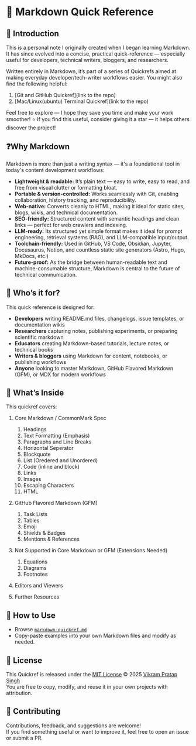 
# 📖 Markdown Quick Reference

## 💁 Introduction

This is a personal note I originally created when I began learning Markdown. It has since evolved into a concise, practical quick-reference — especially useful for developers, technical writers, bloggers, and researchers.

Written entirely in Markdown, it’s part of a series of Quickrefs aimed at making everyday developer/tech-writer workflows easier. You might also find the following helpful:

1. [Git and GitHub Quickref](link to the repo)
2. [Mac/Linux(ubuntu) Terminal Quickref](link to the repo)  

Feel free to explore — I hope they save you time and make your work smoother!
⭐️ If you find this useful, consider giving it a star — it helps others discover the project!

## ❓Why Markdown

Markdown is more than just a writing syntax — it's a foundational tool in today's content development workflows:

- **Lightweight & readable:** It’s plain text — easy to write, easy to read, and free from visual clutter or formatting bloat.
- **Portable & version-controlled:** Works seamlessly with Git, enabling collaboration, history tracking, and reproducibility.
- **Web-native:** Converts cleanly to HTML, making it ideal for static sites, blogs, wikis, and technical documentation.
- **SEO-friendly:** Structured content with semantic headings and clean links — perfect for web crawlers and indexing.
- **LLM-ready:** Its structured yet simple format makes it ideal for prompt engineering, retrieval systems (RAG), and LLM-compatible input/output.
- **Toolchain-friendly:** Used in GitHub, VS Code, Obsidian, Jupyter, Docusaurus, Notion, and countless static site generators (Astro, Hugo, MkDocs, etc.)
- **Future-proof:** As the bridge between human-readable text and machine-consumable structure, Markdown is central to the future of technical communication.

## 🎯 Who’s it for?

This quick reference is designed for:

- **Developers** writing README.md files, changelogs, issue templates, or documentation wikis
- **Researchers** capturing notes, publishing experiments, or preparing scientific markdown
- **Educators** creating Markdown-based tutorials, lecture notes, or technical books
- **Writers & bloggers** using Markdown for content, notebooks, or publishing workflows
- **Anyone** looking to master Markdown, GitHub Flavored Markdown (GFM), or MDX for modern workflows

## 📌 What’s Inside

This quickref covers:

1. Core Markdown / CommonMark Spec
    1. Headings
    2. Text Formatting (Emphasis)
    3. Paragraphs and Line Breaks
    4. Horizontal Seperator
    5. Blockquote
    6. List (Oredered and Unordered)
    7. Code (inline and block)
    8. Links
    9. Images
    10. Escaping Characters
    11. HTML

2. GitHub Flavored Markdown (GFM)
    1. Task Lists
    2. Tables
    3. Emoji
    4. Shields & Badges
    5. Mentions & References

3. Not Supported in Core Markdown or GFM (Extensions Needed)
    1. Equations
    2. Diagrams
    3. Footnotes

4. Editors and Viewers

5. Further Resources

## 🚀 How to Use

- Browse [`markdown-quickref.md`](./markdown-quickref-vps.md)
- Copy-paste examples into your own Markdown files and modify as needed.

## 📜 License

This Quickref is released under the [MIT License](./LICENSE) © 2025 [Vikram Pratap Singh](https://www.linkedin.com/in/vikrampsingh/)  
You are free to copy, modify, and reuse it in your own projects with attribution.

## 🤝 Contributing

Contributions, feedback, and suggestions are welcome!  
If you find something useful or want to improve it, feel free to open an issue or submit a PR.

